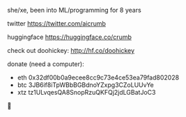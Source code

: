 she/xe, been into ML/programming for 8 years

twitter https://twitter.com/aicrumb

huggingface https://huggingface.co/crumb

check out doohickey:
http://hf.co/doohickey

donate (need a computer):

- eth 0x32df00b0a9ecee8cc9c73e4ce53ea79fad802028
- btc 3JB6if8iTpWBbBGBdnoYZxpg3CZoLUUvYe
- xtz tz1ULvqesQA8SnopRzuQKFQj2jdLGBatJoC3

🐸
